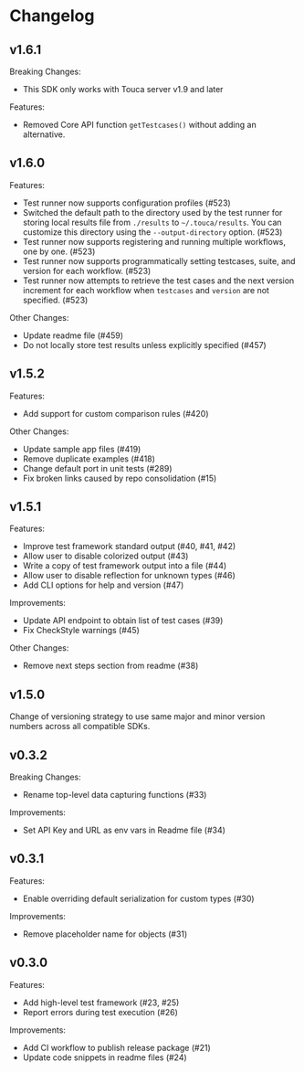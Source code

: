 # Changelog

## v1.6.1

Breaking Changes:

- This SDK only works with Touca server v1.9 and later

Features:

- Removed Core API function `getTestcases()` without adding an alternative.

## v1.6.0

Features:

- Test runner now supports configuration profiles (#523)
- Switched the default path to the directory used by the test runner for storing
  local results file from `./results` to `~/.touca/results`. You can customize
  this directory using the `--output-directory` option. (#523)
- Test runner now supports registering and running multiple workflows, one by
  one. (#523)
- Test runner now supports programmatically setting testcases, suite, and
  version for each workflow. (#523)
- Test runner now attempts to retrieve the test cases and the next version
  increment for each workflow when `testcases` and `version` are not specified.
  (#523)

Other Changes:

- Update readme file (#459)
- Do not locally store test results unless explicitly specified (#457)

## v1.5.2

Features:

- Add support for custom comparison rules (#420)

Other Changes:

- Update sample app files (#419)
- Remove duplicate examples (#418)
- Change default port in unit tests (#289)
- Fix broken links caused by repo consolidation (#15)

## v1.5.1

Features:

- Improve test framework standard output (#40, #41, #42)
- Allow user to disable colorized output (#43)
- Write a copy of test framework output into a file (#44)
- Allow user to disable reflection for unknown types (#46)
- Add CLI options for help and version (#47)

Improvements:

- Update API endpoint to obtain list of test cases (#39)
- Fix CheckStyle warnings (#45)

Other Changes:

- Remove next steps section from readme (#38)

## v1.5.0

Change of versioning strategy to use same major and minor version numbers across
all compatible SDKs.

## v0.3.2

Breaking Changes:

- Rename top-level data capturing functions (#33)

Improvements:

- Set API Key and URL as env vars in Readme file (#34)

## v0.3.1

Features:

- Enable overriding default serialization for custom types (#30)

Improvements:

- Remove placeholder name for objects (#31)

## v0.3.0

Features:

- Add high-level test framework (#23, #25)
- Report errors during test execution (#26)

Improvements:

- Add CI workflow to publish release package (#21)
- Update code snippets in readme files (#24)
